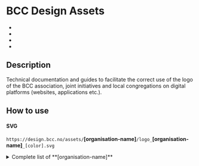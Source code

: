 # BCC Design Assets

*
*
*
*

## Description
Technical documentation and guides to facilitate the correct use of the logo of the BCC association, joint initiatives and local congregations on digital platforms (websites, applications etc.).

## How to use

#### SVG

`https://design.bcc.no/assets/`**[organisation-name]**`/logo_`**[organisation-name]**`_[color].svg` 


<details>
  <summary>Complete list of **[organisation-name]**</summary>

  - bcc-bergen
  - bcc-drammen
  - bcc-eiker
  - bcc-bucharest

<details>

`https://design.bcc.no/assets/[organisation-name]/logo_[organisation-name]_`**[color]**`.svg` 

- `primary-green` for light mode theme
- `white` for dark mode theme

> Example: `https://design.bcc.no/assets/bcc-valdres/logo_bcc-valdres_primary-green.svg`

#### PNG

`https://design.bcc.no/assets/[organisation-name]/logo_[organisation-name]_[color]_`**[size]**`.png`  

- `64` px  

  ![Logo 64px](https://design.bcc.no/assets/bcc-valdres/logo_bcc-valdres_primary-green_64.png) 
  
- `32` px  

  ![Logo 32px](https://design.bcc.no/assets/bcc-valdres/logo_bcc-valdres_primary-green_32.png) 
 

> Example: `https://design.bcc.no/assets/bcc-valdres/logo_bcc-valdres_primary-green_64.png`

## Contributing
You can contribute to: [bcc-design/issues](https://github.com/bcc-code/bcc-design/issues).

## License
License information here

## Contact
Link to e-mail addresses or URLs